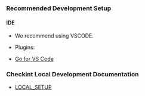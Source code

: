 ### Recommended Development Setup

#### IDE

* We recommend using VSCODE.
* Plugins:

* [Go for VS Code](https://code.visualstudio.com/docs/languages/go)

### Checkint Local Development Documentation

* [LOCAL_SETUP](README/LOCAL_SETUP.md)